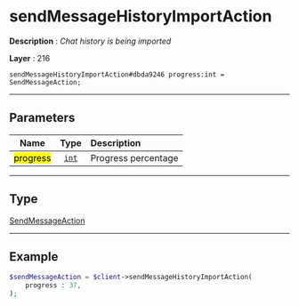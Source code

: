 # sendMessageHistoryImportAction

**Description** : *Chat history is being imported*

**Layer** : 216

```tl
sendMessageHistoryImportAction#dbda9246 progress:int = SendMessageAction;
```

---

## Parameters

| Name | Type | Description |
| :---: | :---: | :--- |
| <mark>progress</mark> | [`int`](type/int) | Progress percentage |

---

## Type

[SendMessageAction](type/SendMessageAction)

---

## Example

```php
$sendMessageAction = $client->sendMessageHistoryImportAction(
	progress : 37,
);
```